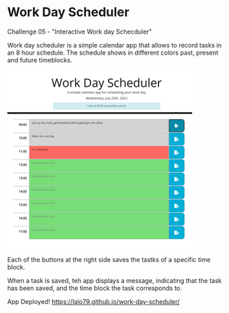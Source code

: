 # Work Day Scheduler
Challenge 05 - "Interactive Work day Schecduler"


Work day scheduler is a simple calendar app that allows to record tasks in an 8 hour schedule. The schedule shows in different colors past, present and future timeblocks.

![Work Day Scheduler Snapshot](./Assets/images/snapshot.png)

Each of the buttons at the right side saves the tastks of a specific time block.

When a task is saved, teh app displays a message, indicating that the task has been saved, and the time block the task corresponds to.


App Deployed!
https://lalo79.github.io/work-day-scheduler/


